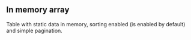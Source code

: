 ## In memory array

Table with static data in memory, sorting enabled (is enabled by default) and simple pagination.
